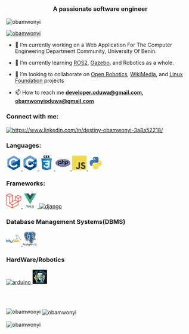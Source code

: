 <h3 align="center">A passionate software engineer</h3>

<p align="left"> <img src="https://komarev.com/ghpvc/?username=obamwonyi&label=Profile%20views&color=0e75b6&style=flat" alt="obamwonyi" /> </p>

<p align="left"> <a href="https://github.com/ryo-ma/github-profile-trophy"><img src="https://github-profile-trophy.vercel.app/?username=obamwonyi" alt="obamwonyi" /></a> </p>

- 🔭 I’m currently working on a Web Application For The Computer Engineering Department Community, University Of Benin.

- 🌱 I’m currently learning [ROS2](https://www.ros.org/), [Gazebo](https://gazebosim.org/home), and Robotics as a whole.

- 👯 I’m looking to collaborate on [Open Robotics](https://www.openrobotics.org/), [WikiMedia](https://www.wikimedia.org/), and  [Linux Foundation](https://lfx.linuxfoundation.org/) projects

- 📫 How to reach me **developer.oduwa@gmail.com, obamwonyioduwa@gmail.com**

<h3 align="left">Connect with me:</h3>
<p align="left">
<a href="https://linkedin.com/in/https://www.linkedin.com/in/destiny-obamwonyi-3a8a52218/" target="blank"><img align="center" src="https://raw.githubusercontent.com/rahuldkjain/github-profile-readme-generator/master/src/images/icons/Social/linked-in-alt.svg" alt="https://www.linkedin.com/in/destiny-obamwonyi-3a8a52218/" height="30" width="40" /></a>
</p>


<h3 align="left">Languages:</h3>
<p align="left"> 
  <a href="https://www.cprogramming.com/" target="_blank" rel="noreferrer"> 
    <img src="https://raw.githubusercontent.com/devicons/devicon/master/icons/c/c-original.svg" alt="c" width="40" height="40"/> 
  </a> 
  <a href="https://www.w3schools.com/cpp/" target="_blank" rel="noreferrer"> 
    <img src="https://raw.githubusercontent.com/devicons/devicon/master/icons/cplusplus/cplusplus-original.svg" alt="cplusplus" width="40" height="40"/> 
  </a> 
  <a href="https://www.w3schools.com/css/" target="_blank" rel="noreferrer"> 
    <img src="https://raw.githubusercontent.com/devicons/devicon/master/icons/css3/css3-original-wordmark.svg" alt="css3" width="40" height="40"/> 
  </a> 
 
  <a href="https://www.php.net" target="_blank" rel="noreferrer"> 
    <img src="https://raw.githubusercontent.com/devicons/devicon/master/icons/php/php-original.svg" alt="php" width="40" height="40"/> 
  </a> 
  <a href="https://developer.mozilla.org/en-US/docs/Web/JavaScript" target="_blank" rel="noreferrer"> 
    <img src="https://raw.githubusercontent.com/devicons/devicon/master/icons/javascript/javascript-original.svg" alt="javascript" width="40" height="40"/> 
  </a> 
  <a href="https://www.python.org" target="_blank" rel="noreferrer"> 
    <img src="https://raw.githubusercontent.com/devicons/devicon/master/icons/python/python-original.svg" alt="python" width="40" height="40"/> 
  </a> 
</p>

<h3 align="left">Frameworks:</h3>
<p align="left"> 
  <a href="https://laravel.com/" target="_blank" rel="noreferrer"> 
    <img src="./Icons/laravel-2.svg" alt="laravel" width="40" height="40"/> 
  </a> 
  <a href="https://vuejs.org/" target="_blank" rel="noreferrer"> 
    <img src="https://raw.githubusercontent.com/devicons/devicon/master/icons/vuejs/vuejs-original-wordmark.svg" alt="vuejs" width="40" height="40"/> 
  </a> 
    <a href="https://www.djangoproject.com/" target="_blank" rel="noreferrer"> 
    <img src="https://cdn.worldvectorlogo.com/logos/django.svg" alt="django" width="40" height="40"/> 
  </a>
</p>


<h3 align="left">Database Management Systems(DBMS)</h3>
  <a href="https://www.mysql.com/" target="_blank" rel="noreferrer"> 
    <img src="https://raw.githubusercontent.com/devicons/devicon/master/icons/mysql/mysql-original-wordmark.svg" alt="mysql" width="40" height="40"/> 
  </a> 
  <a href="https://www.postgresql.org" target="_blank" rel="noreferrer"> 
    <img src="https://raw.githubusercontent.com/devicons/devicon/master/icons/postgresql/postgresql-original-wordmark.svg" alt="postgresql" width="40" height="40"/> 
  </a> 


<!------------------------------------------------------------------>
<h3 align="left">HardWare/Robotics</h3>
  <a href="https://www.arduino.cc/" target="_blank" rel="noreferrer"> 
    <img src="https://cdn.worldvectorlogo.com/logos/arduino-1.svg" alt="arduino" width="40" height="40"/> 
  </a> 
    <a href="https://docs.ros.org/en/jazzy/Installation.html" target="_blank" rel="noreferrer"> 
    <img src="./Icons/jazzy.png" alt="ros jazzy image" width="40" height="40"/> 
  </a> 



<!-------------------------------------------------------------->
<!--
<h3 align="left">Operating Systems</h3>
  <a href="https://www.linux.org/" target="_blank" rel="noreferrer"> 
    <img src="https://raw.githubusercontent.com/devicons/devicon/master/icons/linux/linux-original.svg" alt="linux" width="40" height="40"/> 
  </a> 
    <a href="https://www.microsoft.com/en-us/windows?r=1" target="_blank" rel="noreferrer"> 
    <img src="./Icons/microsoft-windows-22.svg" alt="linux" width="40" height="40"/> 
  </a> -->



<br><br>
<p><img align="left" src="https://github-readme-stats.vercel.app/api/top-langs?username=obamwonyi&show_icons=true&locale=en&layout=compact" alt="obamwonyi" /></p>

<p>&nbsp;<img align="center" src="https://github-readme-stats.vercel.app/api?username=obamwonyi&show_icons=true&locale=en" alt="obamwonyi" /></p>

<p><img align="center" src="https://github-readme-streak-stats.herokuapp.com/?user=obamwonyi&" alt="obamwonyi" /></p>
